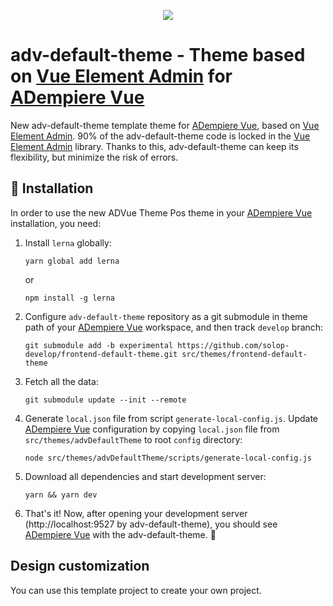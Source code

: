 <p align="center">
  <img src="https://upload.wikimedia.org/wikipedia/commons/b/b1/Adempiere-logo.png" />
</p>


# adv-default-theme - Theme based on [Vue Element Admin](https://panjiachen.github.io/vue-element-admin-site) for [ADempiere Vue](https://github.com/adempiere/adempiere-vue)

New adv-default-theme template theme for [ADempiere Vue](https://github.com/adempiere/adempiere-vue), based on [Vue Element Admin](https://panjiachen.github.io/vue-element-admin-site/). 90% of the adv-default-theme code is locked in the [Vue Element Admin](https://panjiachen.github.io/vue-element-admin-site) library. Thanks to this, adv-default-theme can keep its flexibility, but minimize the risk of errors.

## 🔌  Installation
In order to use the new ADVue Theme Pos theme in your [ADempiere Vue](https://github.com/adempiere/adempiere-vue) installation, you need:

1. Install `lerna` globally:

   ```
   yarn global add lerna
   ```

   or

   ```
   npm install -g lerna
   ```

1. Configure `adv-default-theme` repository as a git submodule in theme path of your [ADempiere Vue](https://github.com/adempiere/adempiere-vue) workspace, and then track `develop` branch:

   ```
   git submodule add -b experimental https://github.com/solop-develop/frontend-default-theme.git src/themes/frontend-default-theme
   ```

1. Fetch all the data:

   ```
   git submodule update --init --remote
   ```
1. Generate `local.json` file from script `generate-local-config.js`. Update [ADempiere Vue](https://github.com/adempiere/adempiere-vue) configuration by copying `local.json` file from `src/themes/advDefaultTheme` to root `config` directory:

   ```
   node src/themes/advDefaultTheme/scripts/generate-local-config.js
   ```
1. Download all dependencies and start development server:

   ```
   yarn && yarn dev
   ```

1. That's it! Now, after opening your development server (http://localhost:9527 by adv-default-theme), you should see [ADempiere Vue](https://github.com/adempiere/adempiere-vue) with the adv-default-theme. 🎉

## Design customization

You can use this template project to create your own project.
